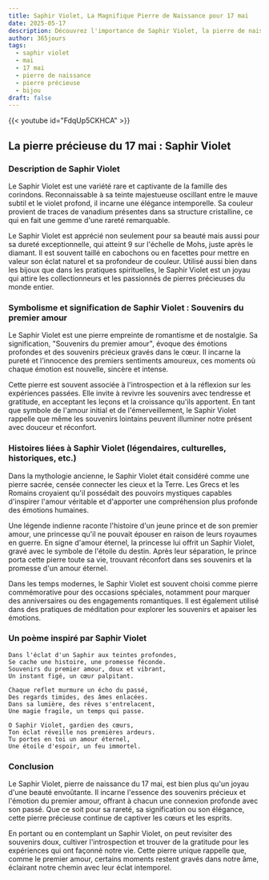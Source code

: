 ```yaml
---
title: Saphir Violet, La Magnifique Pierre de Naissance pour 17 mai
date: 2025-05-17
description: Découvrez l'importance de Saphir Violet, la pierre de naissance du 17 mai qui symbolise Souvenirs du premier amour. Laissez sa beauté et sa signification illuminer votre journée.
author: 365jours
tags:
  - saphir violet
  - mai
  - 17 mai
  - pierre de naissance
  - pierre précieuse
  - bijou
draft: false
---
```


{{< youtube id="FdqUp5CKHCA" >}}

## La pierre précieuse du 17 mai : Saphir Violet

### Description de Saphir Violet

Le Saphir Violet est une variété rare et captivante de la famille des corindons. Reconnaissable à sa teinte majestueuse oscillant entre le mauve subtil et le violet profond, il incarne une élégance intemporelle. Sa couleur provient de traces de vanadium présentes dans sa structure cristalline, ce qui en fait une gemme d'une rareté remarquable.

Le Saphir Violet est apprécié non seulement pour sa beauté mais aussi pour sa dureté exceptionnelle, qui atteint 9 sur l'échelle de Mohs, juste après le diamant. Il est souvent taillé en cabochons ou en facettes pour mettre en valeur son éclat naturel et sa profondeur de couleur. Utilisé aussi bien dans les bijoux que dans les pratiques spirituelles, le Saphir Violet est un joyau qui attire les collectionneurs et les passionnés de pierres précieuses du monde entier.

### Symbolisme et signification de Saphir Violet : Souvenirs du premier amour

Le Saphir Violet est une pierre empreinte de romantisme et de nostalgie. Sa signification, "Souvenirs du premier amour", évoque des émotions profondes et des souvenirs précieux gravés dans le cœur. Il incarne la pureté et l'innocence des premiers sentiments amoureux, ces moments où chaque émotion est nouvelle, sincère et intense.

Cette pierre est souvent associée à l'introspection et à la réflexion sur les expériences passées. Elle invite à revivre les souvenirs avec tendresse et gratitude, en acceptant les leçons et la croissance qu'ils apportent. En tant que symbole de l'amour initial et de l'émerveillement, le Saphir Violet rappelle que même les souvenirs lointains peuvent illuminer notre présent avec douceur et réconfort.

### Histoires liées à Saphir Violet (légendaires, culturelles, historiques, etc.)

Dans la mythologie ancienne, le Saphir Violet était considéré comme une pierre sacrée, censée connecter les cieux et la Terre. Les Grecs et les Romains croyaient qu'il possédait des pouvoirs mystiques capables d'inspirer l'amour véritable et d'apporter une compréhension plus profonde des émotions humaines.

Une légende indienne raconte l'histoire d'un jeune prince et de son premier amour, une princesse qu'il ne pouvait épouser en raison de leurs royaumes en guerre. En signe d'amour éternel, la princesse lui offrit un Saphir Violet, gravé avec le symbole de l'étoile du destin. Après leur séparation, le prince porta cette pierre toute sa vie, trouvant réconfort dans ses souvenirs et la promesse d'un amour éternel.

Dans les temps modernes, le Saphir Violet est souvent choisi comme pierre commémorative pour des occasions spéciales, notamment pour marquer des anniversaires ou des engagements romantiques. Il est également utilisé dans des pratiques de méditation pour explorer les souvenirs et apaiser les émotions.

### Un poème inspiré par Saphir Violet

```
Dans l'éclat d'un Saphir aux teintes profondes,  
Se cache une histoire, une promesse féconde.  
Souvenirs du premier amour, doux et vibrant,  
Un instant figé, un cœur palpitant.  

Chaque reflet murmure un écho du passé,  
Des regards timides, des âmes enlacées.  
Dans sa lumière, des rêves s'entrelacent,  
Une magie fragile, un temps qui passe.  

O Saphir Violet, gardien des cœurs,  
Ton éclat réveille nos premières ardeurs.  
Tu portes en toi un amour éternel,  
Une étoile d'espoir, un feu immortel.  
```

### Conclusion

Le Saphir Violet, pierre de naissance du 17 mai, est bien plus qu'un joyau d'une beauté envoûtante. Il incarne l'essence des souvenirs précieux et l'émotion du premier amour, offrant à chacun une connexion profonde avec son passé. Que ce soit pour sa rareté, sa signification ou son élégance, cette pierre précieuse continue de captiver les cœurs et les esprits.

En portant ou en contemplant un Saphir Violet, on peut revisiter des souvenirs doux, cultiver l'introspection et trouver de la gratitude pour les expériences qui ont façonné notre vie. Cette pierre unique rappelle que, comme le premier amour, certains moments restent gravés dans notre âme, éclairant notre chemin avec leur éclat intemporel.